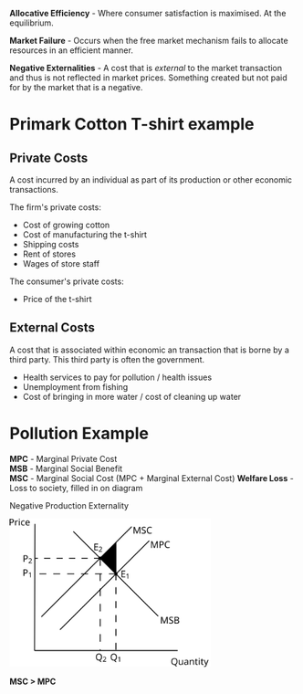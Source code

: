 **Allocative Efficiency** - Where consumer satisfaction is maximised. At the equilibrium.

**Market Failure** - Occurs when the free market mechanism fails to allocate resources in an efficient manner.

**Negative Externalities** - A cost that is *external* to the market transaction and thus is not reflected in market prices.
Something created but not paid for by the market that is a negative.

# Primark Cotton T-shirt example ##

## Private Costs ##
A cost incurred by an individual as part of its production or other economic transactions.

The firm's private costs:
- Cost of growing cotton
- Cost of manufacturing the t-shirt
- Shipping costs
- Rent of stores
- Wages of store staff

The consumer's private costs:
- Price of the t-shirt

## External Costs ##
A cost that is associated within economic an transaction that is borne by a third party.
This third party is often the government.

- Health services to pay for pollution / health issues
- Unemployment from fishing
- Cost of bringing in more water / cost of cleaning up water

# Pollution Example #
**MPC** - Marginal Private Cost  
**MSB** - Marginal Social Benefit  
**MSC** - Marginal Social Cost (MPC + Marginal External Cost)
**Welfare Loss** - Loss to society, filled in on diagram

Negative Production Externality

<img src="../diagrams/negative_production_externality.svg#mono-black" alt="Negative Production Externality" style="width:70%;"/>

**MSC > MPC**
